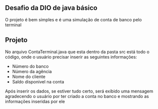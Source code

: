 ## Desafio da DIO de java básico

O projeto é bem simples e é uma simulação de conta de banco pelo terminal

## Projeto

No arquivo ContaTerminal.java que esta dentro da pasta src está todo o código, onde o usuário precisar inserir as seguintes informações:

- Número do banco
- Número da agência
- Nome do cliente
- Saldo disponivel na conta

Após inserir os dados, se estiver tudo certo, será exibido uma mensagem agradecendo o usuário por ter criado a conta no banco e mostrando as informações inseridas por ele

